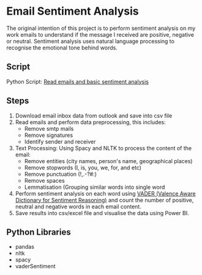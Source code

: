 # Email Sentiment Analysis

The original intention of this project is to perform sentiment analysis on my work emails to understand if the message I received are positive, negative or neutral. Sentiment analysis uses natural language processing to recognise the emotional tone behind words. 

## Script
Python Script: [Read emails and basic sentiment analysis](https://github.com/yvien226/Useful-Python-Scripts/blob/master/NLP/Email%20Sentiment%20Analysis/Read%20emails%20and%20basic%20sentiment%20analysis.py)

## Steps
1. Download email inbox data from outlook and save into csv file
2. Read emails and perform data preprocessing, this includes:
    - Remove smtp mails
    - Remove signatures
    - Identify sender and receiver
3. Text Processing: Using Spacy and NLTK to process the content of the email:
    - Remove entities (city names, person's name, geographical places)
    - Remove stopwords (I, is, you, we, for, and etc)
    - Remove punctuation (!,.-?#:)
    - Remove spaces
    - Lemmatisation (Grouping similar words into single word
4. Perform sentiment analysis on each word using [VADER (Valence Aware Dictionary for Sentiment Reasoning)](https://github.com/cjhutto/vaderSentiment) and count the number of positive, neutral and negative words in each email content.
5. Save results into csv/excel file and visualise the data using Power BI.

## Python Libraries
- pandas
- nltk
- spacy
- vaderSentiment


